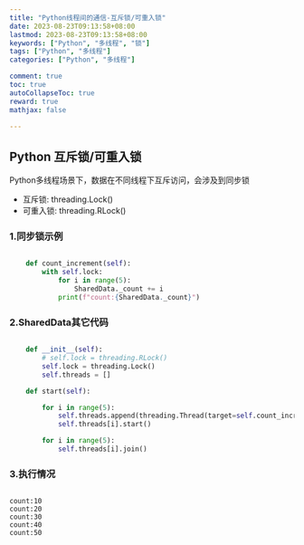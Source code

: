 ```yaml
---
title: "Python线程间的通信-互斥锁/可重入锁"
date: 2023-08-23T09:13:58+08:00
lastmod: 2023-08-23T09:13:58+08:00
keywords: ["Python", "多线程", "锁"]
tags: ["Python", "多线程"]
categories: ["Python", "多线程"]

comment: true
toc: true
autoCollapseToc: true
reward: true
mathjax: false

---
```


<!--more-->

## Python 互斥锁/可重入锁

 Python多线程场景下，数据在不同线程下互斥访问，会涉及到同步锁
 * 互斥锁: threading.Lock()
 * 可重入锁: threading.RLock()

### 1.同步锁示例

```python

    def count_increment(self):
        with self.lock:
            for i in range(5):
                SharedData._count += i
            print(f"count:{SharedData._count}")
```


### 2.SharedData其它代码


```python

    def __init__(self):
        # self.lock = threading.RLock()
        self.lock = threading.Lock()
        self.threads = []

    def start(self):

        for i in range(5):
            self.threads.append(threading.Thread(target=self.count_increment))
            self.threads[i].start()

        for i in range(5):
            self.threads[i].join()   

```

### 3.执行情况



```terminal

count:10
count:20
count:30
count:40
count:50

```
